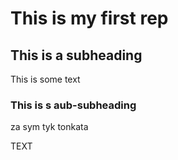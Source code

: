 # This is my first rep

## This is a subheading

This is some text

### This is s aub-subheading 

za sym tyk tonkata

TEXT